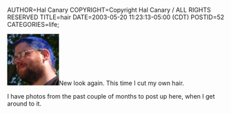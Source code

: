 AUTHOR=Hal Canary
COPYRIGHT=Copyright Hal Canary / ALL RIGHTS RESERVED
TITLE=hair
DATE=2003-05-20 11:23:13-05:00 (CDT)
POSTID=52
CATEGORIES=life;

 [![[Photo of Hal]](/photos/thumb/2003-05-20-self-portrait.jpg)](/photos/2003-05-20-self-portrait.jpg)New look again. This time I cut my own hair.

I have photos from the past couple of months to post up here, when I get around to it.
